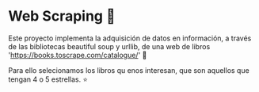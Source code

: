 # Web Scraping :memo:

Este proyecto implementa la adquisición de datos en información, a través de las bibliotecas beautiful soup y urllib, de una web de libros 'https://books.toscrape.com/catalogue/' :wrench:

Para ello selecionamos los libros qu enos interesan, que son aquellos que tengan 4 o 5 estrellas. ⭐
